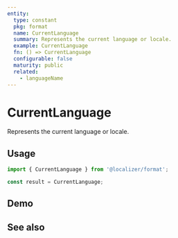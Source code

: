 ```yaml
---
entity:
  type: constant
  pkg: format
  name: CurrentLanguage
  summary: Represents the current language or locale.
  example: CurrentLanguage
  fn: () => CurrentLanguage
  configurable: false
  maturity: public
  related:
    - languageName
---
```


# CurrentLanguage <Package name="format"/>

Represents the current language or locale.

## Usage

```typescript twoslash
import { CurrentLanguage } from '@localizer/format';

const result = CurrentLanguage;
```

## Demo

<EntityDemo :args="[]" />

## See also

<Entities />
